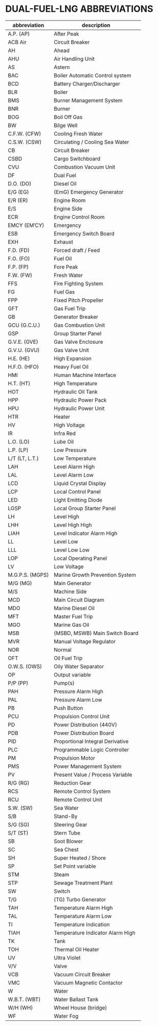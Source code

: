 


# DUAL-FUEL-LNG ABBREVIATIONS #

|abbreviation| description|
|-|-|
|A.P. (AP) |After Peak|
|ACB Air |Circuit Breaker|
|AH |Ahead|
|AHU| Air Handling Unit|
|AS |Astern|
|BAC| Boiler Automatic Control system|
|BCD| Battery Charger/Discharger|
|BLR| Boiler|
|BMS| Burner Management System|
|BNR| Burner|
|BOG| Boil Off Gas|
|BW| Bilge Well|
|C.F.W. (CFW)| Cooling Fresh Water|
|C.S.W. (CSW) |Circulating / Cooling Sea Water|
|CB| Circuit Breaker|
|CSBD |Cargo Switchboard|
|CVU| Combustion Vacuum Unit|
|DF| Dual Fuel|
|D.O. (DO)|Diesel Oil|
|E/G (EG)| (EmG) Emergency Generator|
|E/R (ER)| Engine Room|
|E/S |Engine Side|
|ECR |Engine Control Room|
|EMCY (EM’CY)| Emergency|
|ESB| Emergency Switch Board|
|EXH |Exhaust|
|F.D. (FD) |Forced draft / Feed|
|F.O. (FO)| Fuel Oil|
|F.P. (FP)| Fore Peak|
|F.W. (FW)| Fresh Water|
|FFS| Fire Fighting System|
|FG |Fuel Gas|
|FPP |Fixed Pitch Propeller|
|GFT| Gas Fuel Trip|
|GB| Generator Breaker|
|GCU (G.C.U.)| Gas Combustion Unit|
|GSP |Group Starter Panel|
|G.V.E. (GVE)|Gas Valve Enclosure|
|G.V.U. (GVU)| Gas Valve Unit|
|H.E. (HE)| High Expansion|
|H.F.O. (HFO)| Heavy Fuel Oil|
|HMI| Human Machine Interface|
|H.T. (HT) |High Temperature|
|HOT| Hydraulic Oil Tank|
|HPP |Hydraulic Power Pack|
|HPU| Hydraulic Power Unit|
|HTR |Heater|
|HV |High Voltage|
|IR |Infra Red|
|L.O. (LO)| Lube Oil|
|L.P. (LP) |Low Pressure|
|L/T (LT, L.T.)| Low Temperature|
|LAH |Level Alarm High|
|LAL |Level Alarm Low|
|LCD |Liquid Crystal Display|
|LCP |Local Control Panel|
|LED| Light Emitting Diode|
|LGSP |Local Group Starter Panel|
|LH |Level High|
|LHH| Level High High|
|LIAH |Level Indicator Alarm High|
|LL| Level Low|
|LLL |Level Low Low|
|LOP| Local Operating Panel|
|LV |Low Voltage|
|M.G.P.S. (MGPS)| Marine Growth Prevention System|
|M/G (MG) |Main Generator|
|M/S |Machine Side|
|MCD| Main Circuit Diagram|
|MDO| Marine Diesel Oil|
MFT |Master Fuel Trip
MGO |Marine Gas Oil
MSB |(MSBD, MSWB) Main Switch Board
MVR |Manual Voltage Regulator
NOR| Normal
OFT| Oil Fuel Trip
O.W.S. (OWS)| Oily Water Separator
OP |Output variable
P/P (PP) |Pump(s)
PAH |Pressure Alarm High
PAL| Pressure Alarm Low
PB| Push Button
PCU |Propulsion Control Unit
PD| Power Distribution (440V)
PDB |Power Distribution Board
PID| Proportional Integral Derivative
PLC| Programmable Logic Controller
PM| Propulsion Motor
PMS |Power Management System
PV |Present Value / Process Variable
R/G (RG)| Reduction Gear
RCS |Remote Control System
RCU| Remote Control Unit
S.W. (SW)| Sea Water
S/B |Stand-By
S/G (SG)| Steering Gear
S/T (ST)| Stern Tube
SB |Soot Blower
SC| Sea Chest
SH |Super Heated / Shore
SP |Set Point variable
STM |Steam
STP |Sewage Treatment Plant
SW| Switch
T/G |(TG) Turbo Generator
TAH |Temperature Alarm High
TAL| Temperature Alarm Low
TI| Temperature Indication
TIAH| Temperature Indicator Alarm High
TK| Tank
TOH |Thermal Oil Heater
UV| Ultra Violet
V/V |Valve
VCB| Vacuum Circuit Breaker
VMC| Vacuum Magnetic Contactor
W |Water
W.B.T. (WBT) |Water Ballast Tank
W/H (WH)| Wheel House (bridge)
WF| Water Fog